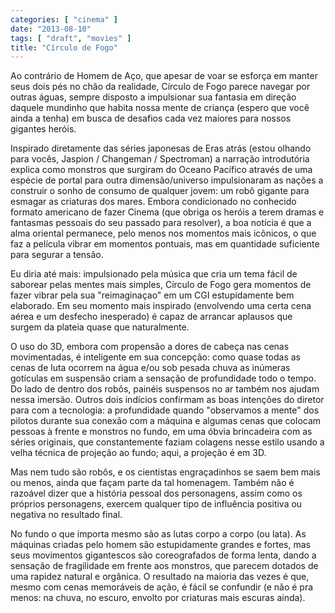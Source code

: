 ```yaml
---
categories: [ "cinema" ]
date: "2013-08-10"
tags: [ "draft", "movies" ]
title: "Círculo de Fogo"
---
```

Ao contrário de Homem de Aço, que apesar de voar se esforça em manter
seus dois pés no chão da realidade, Círculo de Fogo parece navegar por
outras águas, sempre disposto a impulsionar sua fantasia em direção
daquele mundinho que habita nossa mente de criança (espero que você
ainda a tenha) em busca de desafios cada vez maiores para nossos gigantes
heróis. 

Inspirado diretamente das séries japonesas de Eras atrás (estou olhando
para vocês, Jaspion / Changeman / Spectroman) a narração introdutória
explica como monstros que surgiram do Oceano Pacífico através de
uma espécie de portal para outra dimensão/universo impulsionaram as
nações a construir o sonho de consumo de qualquer jovem: um robô
gigante para esmagar as criaturas dos mares. Embora condicionado no
conhecido formato americano de fazer Cinema (que obriga os heróis a
terem dramas e fantasmas pessoais do seu passado para resolver), a boa
notícia é que a alma oriental permanece, pelo menos nos momentos mais
icônicos, o que faz a película vibrar em momentos pontuais, mas em
quantidade suficiente para segurar a tensão.

Eu diria até mais: impulsionado pela música que cria um tema fácil
de saborear pelas mentes mais simples, Círculo de Fogo gera momentos
de fazer vibrar pela sua "reimaginaçao" em um CGI estupidamente bem
elaborado. Em seu momento mais inspirado (envolvendo uma certa cena aérea
e um desfecho inesperado) é capaz de arrancar aplausos que surgem da
plateia quase que naturalmente.

O uso do 3D, embora com propensão a dores de cabeça nas cenas
movimentadas, é inteligente em sua concepção: como quase todas as cenas
de luta ocorrem na água e/ou sob pesada chuva as inúmeras gotículas
em suspensão criam a sensação de profundidade todo o tempo. Do lado
de dentro dos robôs, painéis suspensos no ar também nos ajudam nessa
imersão. Outros dois indícios confirmam as boas intenções do diretor
para com a tecnologia: a profundidade quando "observamos a mente" dos
pilotos durante sua conexão com a máquina e algumas cenas que colocam
pessoas à frente e monstros no fundo, em uma óbvia brincadeira com as
séries originais, que constantemente faziam colagens nesse estilo usando
a velha técnica de projeção ao fundo; aqui, a projeção é em 3D.

Mas nem tudo são robôs, e os cientistas engraçadinhos se saem bem
mais ou menos, ainda que façam parte da tal homenagem. Também não é
razoável dizer que a história pessoal dos personagens, assim como os
próprios personagens, exercem qualquer tipo de influência positiva ou
negativa no resultado final.

No fundo o que importa mesmo são as lutas corpo a corpo (ou lata). As
máquinas criadas pelo homem são estupidamente grandes e fortes, mas
seus movimentos gigantescos são coreografados de forma lenta, dando a
sensação de fragilidade em frente aos monstros, que parecem dotados
de uma rapidez natural e orgânica. O resultado na maioria das vezes
é que, mesmo com cenas memoráveis de ação, é fácil se confundir
(e não é pra menos: na chuva, no escuro, envolto por criaturas mais
escuras ainda).

